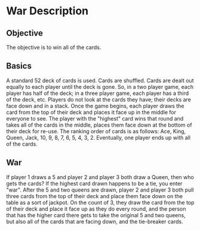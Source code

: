 # War Description

## Objective
The objective is to win all of the cards.

## Basics
A standard 52 deck of cards is used. Cards are shuffled. Cards are dealt out equally to each player until the deck is gone. So, in a two player game, each player has half of the deck; in a three player game, each player has a third of the deck, etc. Players do not look at the cards they have; their decks are face down and in a stack. Once the game begins, each player draws the card from the top of their deck and places it face up in the middle for everyone to see. The player with the "highest" card wins that round and takes all of the cards in the middle, places them face down at the bottom of their deck for re-use. The ranking order of cards is as follows: Ace, King, Queen, Jack, 10, 9, 8, 7, 6, 5, 4, 3, 2. Eventually, one player ends up with all of the cards. 

## War
If player 1 draws a 5 and player 2 and player 3 both draw a Queen, then who gets the cards? If the highest card drawn happens to be a tie, you enter "war". After the 5 and two queens are drawn, player 2 and player 3 both pull three cards from the top of their deck and place them face down on the table as a sort of jackpot. On the count of 3, they draw the card from the top of their deck and place it face up as they do every round, and the person that has the higher card there gets to take the original 5 and two queens, but also all of the cards that are facing down, and the tie-breaker cards. 
